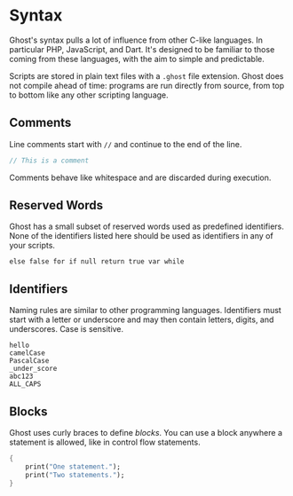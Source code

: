 # Syntax

Ghost's syntax pulls a lot of influence from other C-like languages. In particular PHP, JavaScript, and Dart. It's designed to be familiar to those coming from these languages, with the aim to simple and predictable.

Scripts are stored in plain text files with a `.ghost` file extension. Ghost does not compile ahead of time: programs are run directly from source, from top to bottom like any other scripting language.

## Comments
Line comments start with `//` and continue to the end of the line.

```dart
// This is a comment
```

Comments behave like whitespace and are discarded during execution.

## Reserved Words
Ghost has a small subset of reserved words used as predefined identifiers. None of the identifiers listed here should be used as identifiers in any of your scripts.

```
else false for if null return true var while
```

## Identifiers
Naming rules are similar to other programming languages. Identifiers must start with a letter or underscore and may then contain letters, digits, and underscores. Case is sensitive.

```
hello
camelCase
PascalCase
_under_score
abc123
ALL_CAPS
```

## Blocks
Ghost uses curly braces to define _blocks_. You can use a block anywhere a statement is allowed, like in control flow statements.

```dart
{
    print("One statement.");
    print("Two statements.");
}
```
